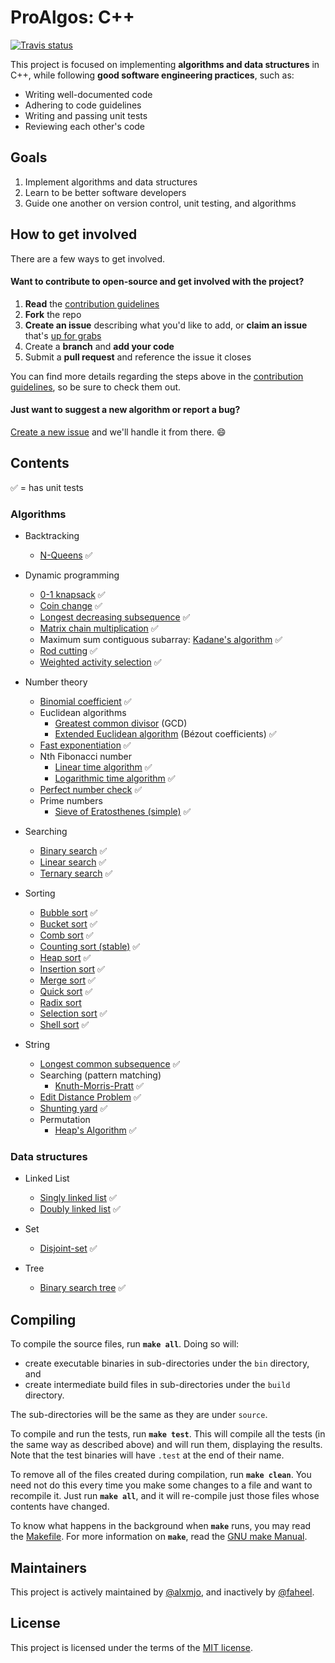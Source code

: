 # ProAlgos: C++

[![Travis status][travis-shield]][travis-link]

This project is focused on implementing **algorithms and data structures** in C++, while following **good software engineering practices**, such as: 

- Writing well-documented code
- Adhering to code guidelines
- Writing and passing unit tests
- Reviewing each other's code

## Goals

1. Implement algorithms and data structures
1. Learn to be better software developers
1. Guide one another on version control, unit testing, and algorithms

## How to get involved

There are a few ways to get involved.

#### Want to contribute to open-source and get involved with the project?

1. **Read** the [contribution guidelines][contrib-guide]
1. **Fork** the repo
1. **Create an issue** describing what you'd like to add, or **claim an issue** that's [up for grabs][up-for-grabs]
1. Create a **branch** and **add your code**
1. Submit a **pull request** and reference the issue it closes

You can find more details regarding the steps above in the [contribution
guidelines][contrib-guide], so be sure to check them out.

#### Just want to suggest a new algorithm or report a bug?

[Create a new issue](https://github.com/ProAlgos/ProAlgos-Cpp/issues/new) and we'll
handle it from there. :smile:

## Contents

:white_check_mark: = has unit tests

### Algorithms

* Backtracking
  * [N-Queens](../cpp/include/algorithm/backtracking/n_queens.hpp) :white_check_mark:

* Dynamic programming
  * [0-1 knapsack](../cpp/include/algorithm/dynamic_programming/0_1_knapsack.hpp) :white_check_mark:
  * [Coin change](../cpp/include/algorithm/dynamic_programming/coin_change.hpp) :white_check_mark:
  * [Longest decreasing subsequence](../cpp/include/algorithm/dynamic_programming/longest_decreasing_subsequence.hpp) :white_check_mark:
  * [Matrix chain multiplication](../cpp/include/algorithm/dynamic_programming/matrix_chain_multiplication.hpp) :white_check_mark:
  * Maximum sum contiguous subarray: [Kadane's algorithm](../cpp/include/algorithm/dynamic_programming/kadane.hpp) :white_check_mark:
  * [Rod cutting](../cpp/include/algorithm/dynamic_programming/rod_cutting.hpp) :white_check_mark:
  * [Weighted activity selection](../cpp/include/algorithm/dynamic_programming/weighted_activity_selection.hpp) :white_check_mark:

* Number theory
  * [Binomial coefficient](../cpp/include/algorithm/number_theory/binomial_coefficient.hpp) :white_check_mark:
  * Euclidean algorithms
    * [Greatest common divisor](../cpp/include/algorithm/number_theory/greatest_common_divisor.hpp) (GCD)
    * [Extended Euclidean algorithm](../cpp/include/algorithm/number_theory/extended_euclidean.hpp) (Bézout coefficients) :white_check_mark:
  * [Fast exponentiation](../cpp/include/algorithm/number_theory/fast_exponentiation.hpp) :white_check_mark:
  * Nth Fibonacci number
    * [Linear time algorithm](../cpp/include/algorithm/number_theory/fibonacci.hpp) :white_check_mark:
    * [Logarithmic time algorithm](../cpp/include/algorithm/number_theory/fibonacci_efficient.hpp) :white_check_mark:
  * [Perfect number check](../cpp/include/algorithm/number_theory/perfect_number_check.hpp) :white_check_mark:
  * Prime numbers
    * [Sieve of Eratosthenes (simple)](../cpp/include/algorithm/number_theory/sieve_of_eratosthenes.hpp) :white_check_mark:
  
* Searching
  * [Binary search](../cpp/include/algorithm/searching/binary_search.hpp) :white_check_mark:
  * [Linear search](../cpp/include/algorithm/searching/linear_search.hpp) :white_check_mark:
  * [Ternary search](../cpp/include/algorithm/searching/ternary_search.hpp) :white_check_mark:
  
* Sorting
  * [Bubble sort](../cpp/include/algorithm/sorting/bubble_sort.hpp) :white_check_mark:
  * [Bucket sort](../cpp/include/algorithm/sorting/bucket_sort.hpp) :white_check_mark:
  * [Comb sort](../cpp/include/algorithm/sorting/comb_sort.hpp) :white_check_mark:
  * [Counting sort (stable)](../cpp/include/algorithm/sorting/counting_sort.hpp) :white_check_mark:
  * [Heap sort](../cpp/include/algorithm/sorting/heap_sort.hpp) :white_check_mark:
  * [Insertion sort](../cpp/include/algorithm/sorting/insertion_sort.hpp) :white_check_mark:
  * [Merge sort](../cpp/include/algorithm/sorting/merge_sort.hpp) :white_check_mark:
  * [Quick sort](../cpp/include/algorithm/sorting/quick_sort.hpp) :white_check_mark:
  * [Radix sort](../cpp/include/algorithm/sorting/radix_sort.hpp)
  * [Selection sort](../cpp/include/algorithm/sorting/selection_sort.hpp) :white_check_mark:
  * [Shell sort](../cpp/include/algorithm/sorting/shell_sort.hpp) :white_check_mark:

* String
  * [Longest common subsequence](../cpp/include/algorithm/string/longest_common_subsequence.hpp) :white_check_mark:
  * Searching (pattern matching)
    * [Knuth-Morris-Pratt](../cpp/include/algorithm/string/knuth_morris_pratt.hpp) :white_check_mark:
  * [Edit Distance Problem](../cpp/include/algorithm/string/edit_distance.hpp) :white_check_mark:
  * [Shunting yard](../cpp/include/algorithm/string/shunting_yard.hpp) :white_check_mark:
  * Permutation
    * [Heap's Algorithm](../cpp/include/algorithm/string/heaps_algorithm.hpp) :white_check_mark:

### Data structures

* Linked List
  * [Singly linked list](../cpp/include/data_structure/linked_list/singly_linked_list.hpp) :white_check_mark:
  * [Doubly linked list](../cpp/include/data_structure/linked_list/doubly_linked_list.hpp) :white_check_mark:
  
* Set
  * [Disjoint-set](../cpp/include/data_structure/set/disjoint_set.hpp) :white_check_mark:
  
* Tree
  * [Binary search tree](../cpp/include/data_structure/tree/binary_search_tree.hpp) :white_check_mark:

## Compiling

To compile the source files, run **`make all`**. Doing so will:

* create executable binaries in sub-directories under the `bin` directory, and
* create intermediate build files in sub-directories under the `build` directory.

The sub-directories will be the same as they are under `source`.

To compile and run the tests, run **`make test`**. This will compile all the tests (in the same way as described above) 
and will run them, displaying the results. Note that the test binaries will have `.test` at the end of their name.

To remove all of the files created during compilation, run **`make clean`**. You need not do this every time you make 
some changes to a file and want to recompile it. Just run **`make all`**, and it will re-compile just those files whose 
contents have changed.

To know what happens in the background when **`make`** runs, you may read the [Makefile](../cpp/Makefile). For more information 
on **`make`**, read the [GNU make Manual](https://www.gnu.org/software/make/manual/make.html).

## Maintainers

This project is actively maintained by [@alxmjo](https://github.com/alxmjo), and inactively by [@faheel](https://github.com/faheel).

## License

This project is licensed under the terms of the [MIT license](LICENSE.md).

[travis-shield]: https://img.shields.io/travis/ProAlgos/ProAlgos-Cpp.svg?style=for-the-badge
[travis-link]: https://travis-ci.org/ProAlgos/ProAlgos-Cpp
[contrib-guide]: CONTRIBUTING.md
[up-for-grabs]: https://github.com/ProAlgos/ProAlgos-Cpp/labels/Up%20for%20grabs

